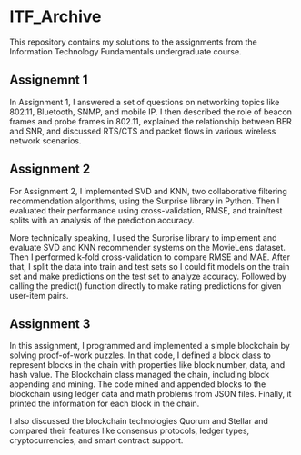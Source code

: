 # ITF_Archive
This repository contains my solutions to the assignments from the Information Technology Fundamentals undergraduate course.

## Assignemnt 1

In Assignment 1, I answered a set of questions on networking topics like 802.11, Bluetooth, SNMP, and mobile IP. I then described the role of beacon frames and probe frames in 802.11, explained the relationship between BER and SNR, and discussed RTS/CTS and packet flows in various wireless network scenarios.

## Assignment 2

For Assignment 2, I implemented SVD and KNN, two collaborative filtering recommendation algorithms, using the Surprise library in Python. Then I evaluated their performance using cross-validation, RMSE, and train/test splits with an analysis of the prediction accuracy.

More technically speaking, I used the Surprise library to implement and evaluate SVD and KNN recommender systems on the MovieLens dataset. Then I performed k-fold cross-validation to compare RMSE and MAE. After that, I split the data into train and test sets so I could fit models on the train set and make predictions on the test set to analyze accuracy. Followed by calling the predict() function directly to make rating predictions for given user-item pairs.

## Assignment 3

In this assignment, I programmed and implemented a simple blockchain by solving proof-of-work puzzles. In that code, I defined a block class to represent blocks in the chain with properties like block number, data, and hash value. The Blockchain class managed the chain, including block appending and mining. The code mined and appended blocks to the blockchain using ledger data and math problems from JSON files. Finally, it printed the information for each block in the chain.

I also discussed the blockchain technologies Quorum and Stellar and compared their features like consensus protocols, ledger types, cryptocurrencies, and smart contract support.
